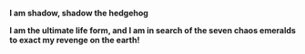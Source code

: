 <b>I am shadow, shadow the hedgehog<b>
 
I am the ultimate life form, and I am in search of the seven chaos emeralds to exact my revenge on the earth!
